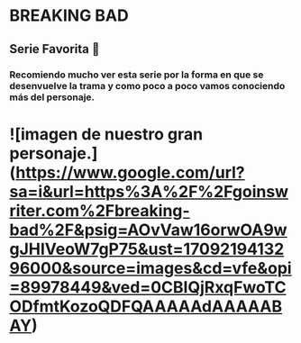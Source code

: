 # BREAKING BAD
## Serie Favorita 🤑
### Recomiendo mucho ver esta serie por la forma en que se desenvuelve la trama y como poco a poco vamos conociendo más del personaje.

# ![imagen de nuestro gran personaje.] (https://www.google.com/url?sa=i&url=https%3A%2F%2Fgoinswriter.com%2Fbreaking-bad%2F&psig=AOvVaw16orwOA9wgJHIVeoW7gP75&ust=1709219413296000&source=images&cd=vfe&opi=89978449&ved=0CBIQjRxqFwoTCODfmtKozoQDFQAAAAAdAAAAABAY)
